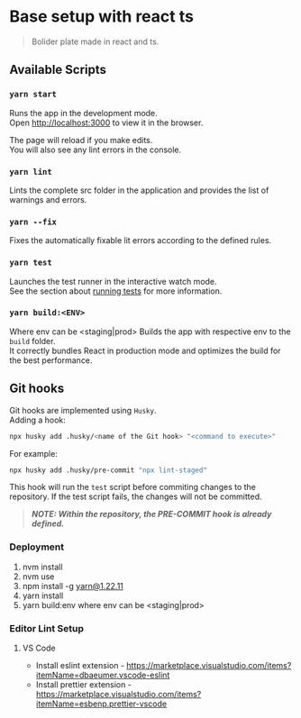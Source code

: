 # Base setup with react ts

> Bolider plate made in react and ts.

## Available Scripts

### `yarn start`

Runs the app in the development mode.\
Open [http://localhost:3000](http://localhost:3000) to view it in the browser.

The page will reload if you make edits.\
You will also see any lint errors in the console.

### `yarn lint`

Lints the complete src folder in the application and provides the list of warnings and errors.

### `yarn --fix`

Fixes the automatically fixable lit errors according to the defined rules.

### `yarn test`

Launches the test runner in the interactive watch mode.\
See the section about [running tests](https://facebook.github.io/create-react-app/docs/running-tests) for more information.

### `yarn build:<ENV>`

Where env can be <staging|prod> Builds the app with respective env to the `build` folder.\
It correctly bundles React in production mode and optimizes the build for the best performance.

## Git hooks

Git hooks are implemented using `Husky`.  
Adding a hook:

```bash
npx husky add .husky/<name of the Git hook> "<command to execute>"
```

For example:

```bash
npx husky add .husky/pre-commit "npx lint-staged"
```

This hook will run the `test` script before commiting changes to the repository. If the test script fails, the changes will not be committed.

> **_NOTE: Within the repository, the PRE-COMMIT hook is already defined._**

### Deployment

1. nvm install
2. nvm use
3. npm install -g yarn@1.22.11
4. yarn install
5. yarn build:env where env can be <staging|prod>

### Editor Lint Setup

1.  VS Code

    - Install eslint extension - https://marketplace.visualstudio.com/items?itemName=dbaeumer.vscode-eslint
    - Install prettier extension - https://marketplace.visualstudio.com/items?itemName=esbenp.prettier-vscode
